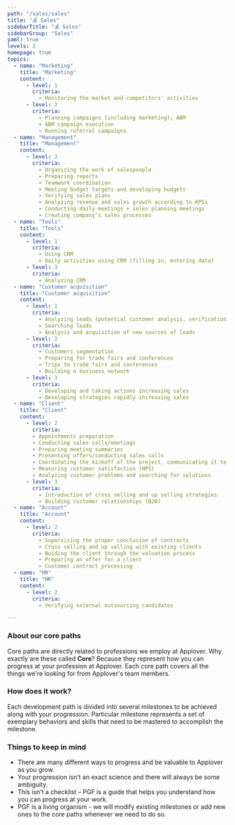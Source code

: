 ```yaml
---
path: "/sales/sales"
title: "💰 Sales"
sidebarTitle: "💰 Sales"
sidebarGroup: "Sales"
yaml: true
levels: 3
homepage: true
topics:
  - name: "Marketing"
    title: "Marketing"
    content:
      - level: 1
        criteria:
          - Monitoring the market and competitors' activities
      - level: 2
        criteria:
          - Planning campaigns (including marketing); ABM
          - ABM campaign execution 
          - Running referral campaigns
  - name: "Management"
    title: "Management"
    content:
      - level: 3
        criteria:
          - Organizing the work of salespeople
          - Preparing reports
          - Teamwork coordination
          - Meeting budget targets and developing budgets
          - Verifying sales plans
          - Analyzing revenue and sales growth according to KPIs
          - Conducting daily meetings + sales planning meetings
          - Creating company's sales processes
  - name: "Tools"
    title: "Tools"
    content:
      - level: 1
        criteria:
          - Using CRM
          - Daily activities using CRM (filling in, entering data)
      - level: 3
        criteria:
          - Analyzing CRM
  - name: "Customer acquisition"
    title: "Customer acquisition"
    content:
      - level: 1
        criteria:
          - Analyzing leads (potential customer analysis, verification)
          - Searching leads
          - Analysis and acquisition of new sources of leads
      - level: 2
        criteria:
          - Customers segmentation
          - Preparing for trade fairs and conferences
          - Trips to trade fairs and conferences
          - Building a business network
      - level: 3
        criteria:
          - Developing and taking actions increasing sales
          - Developing strategies rapidly increasing sales
  - name: "Client"
    title: "Client"
    content:
      - level: 2
        criteria:
        - Appointments preparation
        - Conducting sales calls/meetings
        - Preparing meeting summaries
        - Presenting offers/conducting sales calls
        - Coordinating the kickoff of the project, communicating it to the Project Manager
        - Measuring customer satisfaction (NPS)
        - Analyzing customer problems and searching for solutions
      - level: 3
        criteria:
          - Introduction of cross selling and up selling strategies
          - Building customer relationships (B2B)
  - name: "Account"
    title: "Account"
    content:
      - level: 2
        criteria:
          - Supervising the proper conclusion of contracts
          - Cross selling and up selling with existing clients
          - Buiding the client through the valuation process
          - Preparing an offer for a client
          - Customer contract processing
  - name: "HR"
    title: "HR"
    content:
      - level: 2
        criteria:
          - Verifying external outsourcing candidates

---
```

### About our core paths
Core paths are directly related to professions we employ at Applover. Why exactly are these called **Core**? Because they represent how you can progress at your profession at Applover. Each core path covers all the things we're looking for from Applover's team members.

### How does it work?
Each development path is divided into several milestones to be achieved along with your progression. Particular milestone represents a set of exemplary behaviors and skills that need to be mastered to accomplish the milestone.

### Things to keep in mind
- There are many different ways to progress and be valuable to Applover as you grow.
- Your progression isn’t an exact science and there will always be some ambiguity.
- This isn’t a checklist – PGF is a guide that helps you understand how you can progress at your work.
- PGF is a living organism - we will modify existing milestones or add new ones to the core paths whenever we need to do so.
